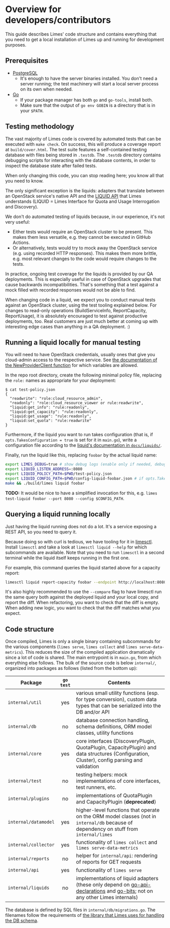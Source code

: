 # Overview for developers/contributors

This guide describes Limes' code structure and contains everything that you need to get a local installation of Limes up and running for development purposes.

## Prerequisites

- [PostgreSQL](https://www.postgresql.org/)
  - It's enough to have the server binaries installed.
    You don't need a server running; the test machinery will start a local server process on its own when needed.
- [Go](https://go.dev/)
  - If your package manager has both `go` and `go-tools`, install both.
  - Make sure that the output of `go env GOBIN` is a directory that is in your `$PATH`.

## Testing methodology

The vast majority of Limes code is covered by automated tests that can be executed with `make check`.
On success, this will produce a coverage report at `build/cover.html`.
The test suite features a self-contained testing database with files being stored in `.testdb`.
The `.testdb` directory contains debugging scripts for interacting with the database contents, in order to inspect the database state after failed tests.

When only changing this code, you can stop reading here; you know all that you need to know.

The only significant exception is the liquids: adapters that translate between an OpenStack service's native API
and the [LIQUID API](https://pkg.go.dev/github.com/sapcc/go-api-declarations/liquid) that Limes understands
(LIQUID = Limes Interface for Quota and Usage Interrogation and Discovery).

We don't do automated testing of liquids because, in our experience, it's not very useful:
- Either tests would require an OpenStack cluster to be present.
  This makes them less versatile, e.g. they cannot be executed in GitHub Actions.
- Or alternatively, tests would try to mock away the OpenStack service (e.g. using recorded HTTP responses).
  This makes them more brittle, e.g. most relevant changes to the code would require changes to the tests.

In practice, ongoing test coverage for the liquids is provided by our QA deployments.
This is especially useful in case of OpenStack upgrades that cause backwards incompatibilities.
That's something that a test against a mock filled with recorded responses would not be able to find.

When changing code in a liquid, we expect you to conduct manual tests against an OpenStack cluster, using the test tooling explained below.
For changes to read-only operations (BuildServiceInfo, ReportCapacity, ReportUsage), it is absolutely encouraged to test against productive deployments, too.
Real customers are just much better at coming up with interesting edge cases than anything in a QA deployment. :)

## Running a liquid locally for manual testing

You will need to have OpenStack credentials, usually ones that give you cloud-admin access to the respective service.
See [the documentation of the NewProviderClient function](https://pkg.go.dev/github.com/sapcc/go-bits/gophercloudext#NewProviderClient) for which variables are allowed.

In the repo root directory, create the following minimal policy file, replacing the `role:` names as appropriate for your deployment:

```shellSession
$ cat test-policy.json
{
  "readwrite": "role:cloud_resource_admin",
  "readonly": "role:cloud_resource_viewer or rule:readwrite",
  "liquid:get_info": "rule:readonly",
  "liquid:get_capacity": "rule:readonly",
  "liquid:get_usage": "rule:readonly",
  "liquid:set_quota": "rule:readwrite"
}
```

Furthermore, if the liquid you want to run takes configuration (that is, if `opts.TakesConfiguration = true` is set for it in `main.go`),
write a configuration file according to the [liquid's documentation in `docs/liquids/`](docs/liquids/index.md).

Finally, run the liquid like this, replacing `foobar` by the actual liquid name:

```sh
export LIMES_DEBUG=true # show debug logs (enable only if needed, debug logs might be very verbose)
export LIQUID_LISTEN_ADDRESS=:8080
export LIQUID_POLICY_PATH=$PWD/test-policy.json
export LIQUID_CONFIG_PATH=$PWD/config-liquid-foobar.json # if opts.TakesConfiguration == true
make && ./build/limes liquid foobar
```

**TODO:** It would be nice to have a simplified invocation for this, e.g. `limes test-liquid foobar --port 8080 --config $CONFIG_PATH`.

## Querying a liquid running locally

Just having the liquid running does not do a lot.
It's a service exposing a REST API, so you need to query it.

Because doing so with curl is tedious, we have tooling for it in [limesctl](https://github.com/sapcc/limesctl).
Install `limesctl` and take a look at `limesctl liquid --help` for which subcommands are available.
Note that you need to run `limesctl` in a second terminal while the liquid itself keeps running in the first one.

For example, this command queries the liquid started above for a capacity report:

```sh
limesctl liquid report-capacity foobar --endpoint http://localhost:8080/
```

It's also highly recommended to use the `--compare` flag to have limesctl run the same query both against the deployed liquid and your local copy, and report the diff.
When refactoring, you want to check that the diff is empty.
When adding new logic, you want to check that the diff matches what you expect.

## Code structure

Once compiled, Limes is only a single binary containing subcommands for the various components (`limes serve`, `limes collect` and `limes serve-data-metrics`).
This reduces the size of the compiled application dramatically since a lot of code is shared.
The main entrypoint is in `main.go`, from which everything else follows.
The bulk of the source code is below `internal/`, organized into packages as follows (listed from the bottom up):

| Package | `go test` | Contents |
| --- | :---: | --- |
| `internal/util` | yes | various small utility functions (esp. for type conversion), custom data types that can be serialized into the DB and/or API |
| `internal/db` | no | database connection handling, schema definitions, ORM model classes, utility functions |
| `internal/core` | yes | core interfaces (DiscoveryPlugin, QuotaPlugin, CapacityPlugin) and data structures (Configuration, Cluster), config parsing and validation |
| `internal/test` | no | testing helpers: mock implementations of core interfaces, test runners, etc. |
| `internal/plugins` | no | implementations of QuotaPlugin and CapacityPlugin (**deprecated**) |
| `internal/datamodel` | yes | higher-level functions that operate on the ORM model classes (not in `internal/db` because of dependency on stuff from `internal/limes` |
| `internal/collector` | yes | functionality of `limes collect` and `limes serve-data-metrics` |
| `internal/reports` | no | helper for `internal/api`: rendering of reports for GET requests |
| `internal/api` | yes | functionality of `limes serve` |
| `internal/liquids` | no | implementations of liquid adapters (these only depend on [go-api-declarations](https://github.com/sapcc/go-api-declarations) and [go-bits](https://github.com/sapcc/go-bits); not on any other Limes internals) |

The database is defined by SQL files in `internal/db/migrations.go`.
The filenames follow the requirements of [the library that Limes uses for handling the DB schema](https://github.com/golang-migrate/migrate).
